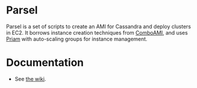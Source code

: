 # Parsel

Parsel is a set of scripts to create an AMI for Cassandra and deploy clusters in EC2. It borrows
instance creation techniques from  [ComboAMI](https://github.com/riptano/ComboAMI), and uses
[Priam](https://github.com/netflix/Priam) with auto-scaling groups for instance management.

# Documentation

 - See [the wiki](https://github.com/dehora/parsel/wiki).

